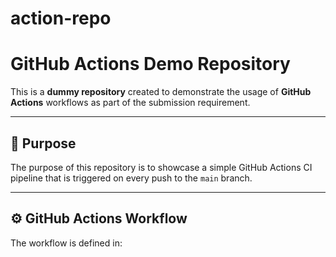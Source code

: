 # action-repo
# GitHub Actions Demo Repository

This is a **dummy repository** created to demonstrate the usage of **GitHub Actions** workflows as part of the submission requirement.

---

## 📌 Purpose

The purpose of this repository is to showcase a simple GitHub Actions CI pipeline that is triggered on every push to the `main` branch.

---

## ⚙️ GitHub Actions Workflow

The workflow is defined in:

